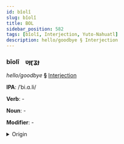 ```yaml
---
id: bîolî
slug: bîolî
title: BOL
sidebar_position: 582
tags: [bîolî, Interjection, Yuto-Nahuatl]
description: hello/goodbye § Interjection
---
```


### bîolî&emsp;<span kind="abugida">ʋɟɽʓɟ</span>

*hello/goodbye* **§** [Interjection](../../tags/Interjection)

**IPA**: /ˈbi.ɑ.li/

**Verb**: -

**Noun**: -

**Modifier**: -

<details>
    <summary>Origin</summary>
    Nahuatl, Eastern Huasteca pialli [pialːi]<br/>
    <em>Yuto-Nahuatl Language Family</em>
</details>
